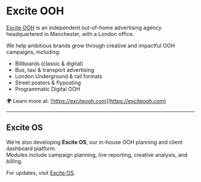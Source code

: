 # Excite OOH  

[Excite OOH](https://exciteooh.com) is an independent out-of-home advertising agency headquartered in Manchester, with a London office.  

We help ambitious brands grow through creative and impactful OOH campaigns, including:  

- Billboards (classic & digital)  
- Bus, taxi & transport advertising  
- London Underground & rail formats  
- Street posters & flyposting  
- Programmatic Digital OOH  

🌍 Learn more at: [https://exciteooh.com](https://exciteooh.com)  

---
## Excite OS  

We’re also developing **Excite OS**, our in-house OOH planning and client dashboard platform.  
Modules include campaign planning, live reporting, creative analysis, and billing.  

For updates, visit [Excite OS](https://exciteooh.com/excite-os).
